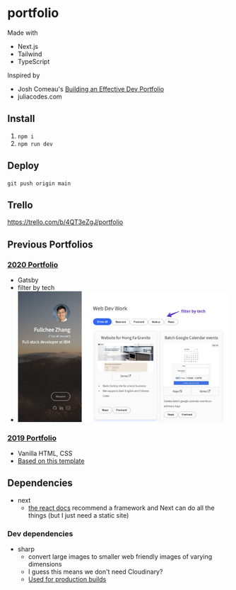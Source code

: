 # portfolio

Made with

- Next.js
- Tailwind
- TypeScript

Inspired by

- Josh Comeau's [Building an Effective Dev Portfolio](https://www.joshwcomeau.com/effective-portfolio/)
- juliacodes.com

## Install

1. `npm i`
2. `npm run dev`

## Deploy

`git push origin main`

## Trello

https://trello.com/b/4QT3eZgJ/portfolio

## Previous Portfolios

### [2020 Portfolio](https://github.com/Fullchee/2020-portfolio)

- Gatsby
- filter by tech
- ![6bff054463ccd67bf3dac0024ed23aea.png](images/6bff054463ccd67bf3dac0024ed23aea.png)

### [2019 Portfolio](https://github.com/Fullchee/2019-portfolio)

- Vanilla HTML, CSS
- [Based on this template](https://ryanfitzgerald.github.io/devportfolio/)

## Dependencies

- next
  - [the react docs](https://react.dev/learn/start-a-new-react-project) recommend a framework and Next can do all the things (but I just need a static site)

### Dev dependencies

- sharp
  - convert large images to smaller web friendly images of varying dimensions
  - I guess this means we don't need Cloudinary?
  - [Used for production builds](https://nextjs.org/docs/messages/sharp-missing-in-production)
